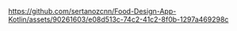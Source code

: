 https://github.com/sertanozcnn/Food-Design-App-Kotlin/assets/90261603/e08d513c-74c2-41c2-8f0b-1297a469298c
